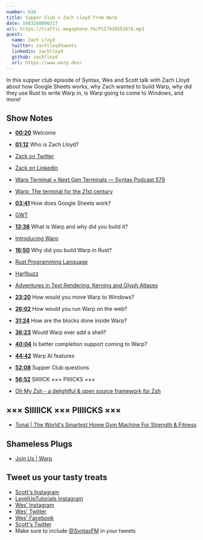 ```yaml
---
number: 610
title: Supper Club × Zach Lloyd from Warp
date: 1683288000317
url: https://traffic.megaphone.fm/FSI7028552678.mp3
guest:
  name: Zach Lloyd
  twitter: zachlloydtweets
  linkedin: zachlloyd
  github: zachlloyd
  url: https://www.warp.dev/
---
```


In this supper club episode of Syntax, Wes and Scott talk with Zach Lloyd about how Google Sheets works, why Zach wanted to build Warp, why did they use Rust to write Warp in, is Warp going to come to Windows, and more!

## Show Notes

* **[00:20](#t=00:20)** Welcome
* **[01:12](#t=01:12)** Who is Zach Lloyd?
* [Zack on Twitter](https://twitter.com/zachlloydtweets)
* [Zack on LinkedIn](https://www.linkedin.com/in/zachlloyd/)
* [Warp Terminal × Next Gen Terminals — Syntax Podcast 579](https://syntax.fm/show/579/warp-terminal-next-gen-terminals)
* [Warp: The terminal for the 21st century](https://www.warp.dev/)
* **[03:41](#t=03:41)** How does Google Sheets work?
* [GWT](https://www.gwtproject.org/)
* **[13:38](#t=13:38)** What is Warp and why did you build it?
* [Introducing Warp](https://www.warp.dev/blog/introducing-warp)
* **[16:50](#t=16:50)** Why did you build Warp in Rust?
* [Rust Programming Language](https://www.rust-lang.org/)
* [Harfbuzz](https://github.com/harfbuzz/harfbuzz)
* [Adventures in Text Rendering: Kerning and Glyph Atlases](https://www.warp.dev/blog/adventures-text-rendering-kerning-glyph-atlases)
* **[23:20](#t=23:20)** How would you move Warp to Windows?
* **[26:02](#t=26:02)** How would you run Warp on the web?
* **[31:24](#t=31:24)** How are the blocks done inside Warp?
* **[36:23](#t=36:23)** Would Warp ever add a shell?
* **[40:04](#t=40:04)** Is better completion support coming to Warp?
* **[44:42](#t=44:42)** Warp AI features
* **[52:08](#t=52:08)** Supper Club questions
* **[56:52](#t=56:52)** SIIIIICK ××× PIIIICKS ×××

* [Oh My Zsh - a delightful & open source framework for Zsh](https://ohmyz.sh/)

## ××× SIIIIICK ××× PIIIICKS ×××

* [Tonal | The World's Smartest Home Gym Machine For Strength & Fitness](https://www.tonal.com/)

## Shameless Plugs

* [Join Us | Warp](https://www.warp.dev/careers)

## Tweet us your tasty treats

* [Scott's Instagram](https://www.instagram.com/stolinski/)
* [LevelUpTutorials Instagram](https://www.instagram.com/LevelUpTutorials/)
* [Wes' Instagram](https://www.instagram.com/wesbos/)
* [Wes' Twitter](https://twitter.com/wesbos)
* [Wes' Facebook](https://www.facebook.com/wesbos.developer)
* [Scott's Twitter](https://twitter.com/stolinski)
* Make sure to include [@SyntaxFM](https://twitter.com/SyntaxFM) in your tweets
